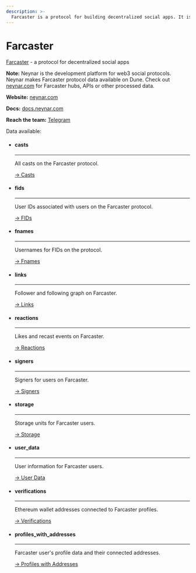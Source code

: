 ```yaml
---
description: >-
  Farcaster is a protocol for building decentralized social apps. It is a sufficiently decentralized protocol where users control their data, and developers can build apps permissionlessly on the network.
---
```


# Farcaster
[Farcaster](https://farcaster.xyz) - a protocol for decentralized social apps

**Note:** Neynar is the development platform for web3 social protocols. Neynar makes Farcaster protocol data available on Dune. Check out [neynar.com](https://neynar.com) for Farcaster hubs, APIs or other processed data.

**Website:** [neynar.com](https://neynar.com)

**Docs:** [docs.neynar.com](https://docs.neynar.com)

**Reach the team:** [Telegram](https://t.me/rishdoteth)


Data available:
<div class="grid cards" markdown>

-   #### casts

    ---

    All casts on the Farcaster protocol.

    [→ Casts](casts.md)

-   #### fids

    ---

    User IDs associated with users on the Farcaster protocol.

    [→ FIDs](fids.md)

-   #### fnames

    ---

    Usernames for FIDs on the protocol.

    [→ Fnames](fnames.md)

-   #### links

    ---

    Follower and following graph on Farcaster.

    [→ Links](links.md)

-   #### reactions 

    ---

    Likes and recast events on Farcaster.

    [→ Reactions](reactions.md)

-   #### signers

    ---

    Signers for users on Farcaster.

    [→ Signers](signers.md)

-   #### storage

    ---

    Storage units for Farcaster users.

    [→ Storage](storage.md)

-   #### user_data

    ---

    User information for Farcaster users.

    [→ User Data](user_data.md)

-   #### verifications

    ---

    Ethereum wallet addresses connected to Farcaster profiles.

    [→ Verifications](verifications.md)

-   #### profiles_with_addresses

    ---

    Farcaster user's profile data and their connected addresses.

    [→ Profiles with Addresses](profiles_with_addresses.md)

</div>
